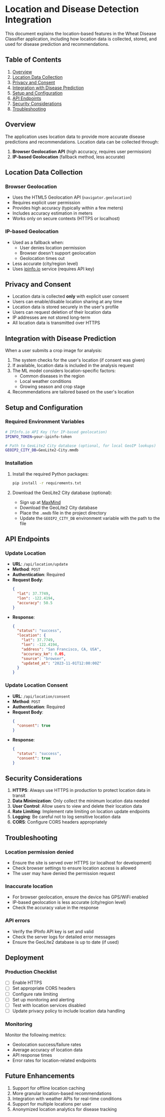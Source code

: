 # Location and Disease Detection Integration

This document explains the location-based features in the Wheat Disease Classifier application, including how location data is collected, stored, and used for disease prediction and recommendations.

## Table of Contents

1. [Overview](#overview)
2. [Location Data Collection](#location-data-collection)
3. [Privacy and Consent](#privacy-and-consent)
4. [Integration with Disease Prediction](#integration-with-disease-prediction)
5. [Setup and Configuration](#setup-and-configuration)
6. [API Endpoints](#api-endpoints)
7. [Security Considerations](#security-considerations)
8. [Troubleshooting](#troubleshooting)

## Overview

The application uses location data to provide more accurate disease predictions and recommendations. Location data can be collected through:

1. **Browser Geolocation API** (high accuracy, requires user permission)
2. **IP-based Geolocation** (fallback method, less accurate)

## Location Data Collection

### Browser Geolocation

- Uses the HTML5 Geolocation API (`navigator.geolocation`)
- Requires explicit user permission
- Provides high accuracy (typically within a few meters)
- Includes accuracy estimation in meters
- Works only on secure contexts (HTTPS or localhost)

### IP-based Geolocation

- Used as a fallback when:
  - User denies location permission
  - Browser doesn't support geolocation
  - Geolocation times out
- Less accurate (city/region level)
- Uses [ipinfo.io](https://ipinfo.io/) service (requires API key)

## Privacy and Consent

- Location data is collected **only** with explicit user consent
- Users can enable/disable location sharing at any time
- Location data is stored securely in the user's profile
- Users can request deletion of their location data
- IP addresses are not stored long-term
- All location data is transmitted over HTTPS

## Integration with Disease Prediction

When a user submits a crop image for analysis:

1. The system checks for the user's location (if consent was given)
2. If available, location data is included in the analysis request
3. The ML model considers location-specific factors:
   - Common diseases in the region
   - Local weather conditions
   - Growing season and crop stage
4. Recommendations are tailored based on the user's location

## Setup and Configuration

### Required Environment Variables

```bash
# IPInfo.io API Key (for IP-based geolocation)
IPINFO_TOKEN=your-ipinfo-token

# Path to GeoLite2 City database (optional, for local GeoIP lookups)
GEOIP2_CITY_DB=GeoLite2-City.mmdb
```

### Installation

1. Install the required Python packages:
   ```bash
   pip install -r requirements.txt
   ```

2. Download the GeoLite2 City database (optional):
   - Sign up at [MaxMind](https://dev.maxmind.com/geoip/geolite2-free-geolocation-data)
   - Download the GeoLite2 City database
   - Place the `.mmdb` file in the project directory
   - Update the `GEOIP2_CITY_DB` environment variable with the path to the file

## API Endpoints

### Update Location

- **URL**: `/api/location/update`
- **Method**: `POST`
- **Authentication**: Required
- **Request Body**:
  ```json
  {
    "lat": 37.7749,
    "lon": -122.4194,
    "accuracy": 50.5
  }
  ```
- **Response**:
  ```json
  {
    "status": "success",
    "location": {
      "lat": 37.7749,
      "lon": -122.4194,
      "address": "San Francisco, CA, USA",
      "accuracy_km": 0.05,
      "source": "browser",
      "updated_at": "2023-11-01T12:00:00Z"
    }
  }
  ```

### Update Location Consent

- **URL**: `/api/location/consent`
- **Method**: `POST`
- **Authentication**: Required
- **Request Body**:
  ```json
  {
    "consent": true
  }
  ```
- **Response**:
  ```json
  {
    "status": "success",
    "consent": true
  }
  ```

## Security Considerations

1. **HTTPS**: Always use HTTPS in production to protect location data in transit
2. **Data Minimization**: Only collect the minimum location data needed
3. **User Control**: Allow users to view and delete their location data
4. **Rate Limiting**: Implement rate limiting on location update endpoints
5. **Logging**: Be careful not to log sensitive location data
6. **CORS**: Configure CORS headers appropriately

## Troubleshooting

### Location permission denied

- Ensure the site is served over HTTPS (or localhost for development)
- Check browser settings to ensure location access is allowed
- The user may have denied the permission request

### Inaccurate location

- For browser geolocation, ensure the device has GPS/WiFi enabled
- IP-based geolocation is less accurate (city/region level)
- Check the accuracy value in the response

### API errors

- Verify the IPInfo API key is set and valid
- Check the server logs for detailed error messages
- Ensure the GeoLite2 database is up to date (if used)

## Deployment

### Production Checklist

- [ ] Enable HTTPS
- [ ] Set appropriate CORS headers
- [ ] Configure rate limiting
- [ ] Set up monitoring and alerting
- [ ] Test with location services disabled
- [ ] Update privacy policy to include location data handling

### Monitoring

Monitor the following metrics:

- Geolocation success/failure rates
- Average accuracy of location data
- API response times
- Error rates for location-related endpoints

## Future Enhancements

1. Support for offline location caching
2. More granular location-based recommendations
3. Integration with weather APIs for real-time conditions
4. Support for multiple locations per user
5. Anonymized location analytics for disease tracking
